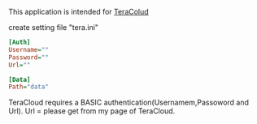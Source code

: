 This application is intended for [TeraColud](https://teracloud.jp/) 

create setting file "tera.ini"

```toml:tera.ini
[Auth]
Username=""
Password=""
Url=""

[Data]
Path="data"
```

TeraCloud requires a BASIC authentication(Usernamem,Passoword and Url).
Url = please get from my page of TeraCloud.

